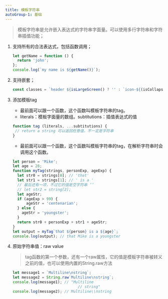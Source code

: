 ```yaml
---
title: 模板字符串
autoGroup-1: 基础
---
```


> 模板字符串是允许嵌入表达式的字符串字面量。可以使用多行字符串和字符串插值功能；

1. 支持所有的合法表达式，包括函数调用；

   ```javascript
   let getName = function () {
     return 'john';
   };
   console.log(`my name is ${getName()}`);
   ```

   

2. 支持嵌套；

   ```javascript
   const classes = `header ${isLargeScreen() ? '' : `icon-${(isCollapsed ? 'expander' : 'collapser')}`}`;
   ```

3. 添加模板tag

   - 最前面可以跟一个函数，这个函数叫模板字符串的tag。
   - literals：模板字面量的数组。subtitutions：插值表达式的值
   
   ```javascript
   function tag (literals, ...subtitutions) {
    // return a string 可以返回任意值，不一定是字符串
   }
   ```
   - 最前面可以跟一个函数，这个函数叫模板字符串的tag，在解析字符串时会调用这个函数。
   ```javascript
   let person = 'Mike';
   let age = 28;
   function myTag(strings, personExp, ageExp) {
     let str0 = strings[0]; // 'that'
     let str1 = strings[1]; // ' is a '
     // 最后还有一项，不过它的值是空字符串 ’‘
     // let str2 = string[2];
     let ageStr;
     if (ageExp > 99) {
         ageStr = 'centenarian';
     } else {
       ageStr = 'youngster';
     }
     return str0 + personExp + str1 + ageStr;
   }
   let output = myTag`that ${person} is a ${age}`;
   console.log(output); // that Mike is a youngster
   ```
   
4. 原始字符串值：raw value

   > tag函数的第一个参数，还有一个raw属性，它的值是模板字符串被转义之前的值，也可以使用内置的String.raw方法

   ```javascript
   let message1 = `Multiline\nstring`;
   let message2 = String.raw`Multiline\nstring`;
   console.log(message1); // "Multiline
   								// string"
   console.log(message2); // Multiline\\nstring
   ```

   

